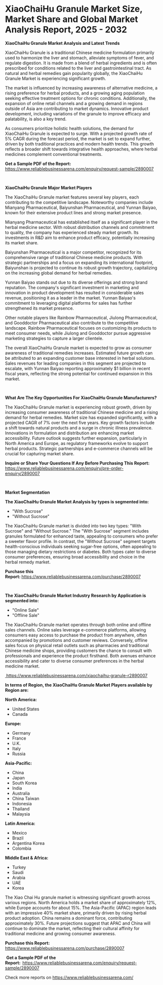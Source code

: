 <p><h1>XiaoChaiHu Granule Market Size, Market Share and Global Market Analysis Report, 2025 - 2032</h1></p><p><strong>XiaoChaiHu Granule Market Analysis and Latest Trends</strong></p>
<p><p>XiaoChaiHu Granule is a traditional Chinese medicine formulation primarily used to harmonize the liver and stomach, alleviate symptoms of fever, and regulate digestion. It is made from a blend of herbal ingredients and is often prescribed for conditions related to the liver and gastrointestinal tract. As natural and herbal remedies gain popularity globally, the XiaoChaiHu Granule Market is experiencing significant growth.</p><p>The market is influenced by increasing awareness of alternative medicine, a rising preference for herbal products, and a growing aging population seeking effective treatment options for chronic conditions. Additionally, the expansion of online retail channels and a growing demand in regions outside of Asia are contributing to market dynamics. Innovative product development, including variations of the granule to improve efficacy and palatability, is also a key trend.</p><p>As consumers prioritize holistic health solutions, the demand for XiaoChaiHu Granule is expected to surge. With a projected growth rate of 5% CAGR during the forecast period, the market is set to expand further, driven by both traditional practices and modern health trends. This growth reflects a broader shift towards integrative health approaches, where herbal medicines complement conventional treatments.</p></p>
<p><strong>Get a Sample PDF of the Report:&nbsp;</strong> <a href="https://www.reliablebusinessarena.com/enquiry/request-sample/2890007?utm_campaign=3501&utm_medium=2&utm_source=Github&utm_content=ia&utm_term=14032025&utm_id=xiaochaihu-granule">https://www.reliablebusinessarena.com/enquiry/request-sample/2890007</a></p>
<p>&nbsp;</p>
<p><strong>XiaoChaiHu Granule Major Market Players</strong></p>
<p><p>The XiaoChaiHu Granule market features several key players, each contributing to the competitive landscape. Noteworthy companies include Mianyang Pharmaceutical, Baiyunshan Pharmaceutical, and Yunnan Baiyao, known for their extensive product lines and strong market presence.</p><p>Mianyang Pharmaceutical has established itself as a significant player in the herbal medicine sector. With robust distribution channels and commitment to quality, the company has experienced steady market growth. Its investments in R&D aim to enhance product efficacy, potentially increasing its market share.</p><p>Baiyunshan Pharmaceutical is a major competitor, recognized for its comprehensive range of traditional Chinese medicine products. With strategic partnerships and a focus on expanding its international footprint, Baiyunshan is projected to continue its robust growth trajectory, capitalizing on the increasing global demand for herbal remedies.</p><p>Yunnan Baiyao stands out due to its diverse offerings and strong brand reputation. The company's significant investment in marketing and innovation in product development has resulted in considerable sales revenue, positioning it as a leader in the market. Yunnan Baiyao's commitment to leveraging digital platforms for sales has further strengthened its market presence.</p><p>Other notable players like Rainbow Pharmaceutical, Jiulong Pharmaceutical, and Gooddoctor Pharmaceutical also contribute to the competitive landscape. Rainbow Pharmaceutical focuses on customizing its products to meet consumer needs, while Jiulong and Gooddoctor pursue aggressive marketing strategies to capture a larger clientele.</p><p>The overall XiaoChaiHu Granule market is expected to grow as consumer awareness of traditional remedies increases. Estimated future growth can be attributed to an expanding customer base interested in herbal solutions. Sales revenues for leading companies in this segment are projected to escalate, with Yunnan Baiyao reporting approximately $1 billion in recent fiscal years, reflecting the strong potential for continued expansion in this market.</p></p>
<p>&nbsp;</p>
<p><strong>What Are The Key Opportunities For XiaoChaiHu Granule Manufacturers?</strong></p>
<p><p>The XiaoChaiHu Granule market is experiencing robust growth, driven by increasing consumer awareness of traditional Chinese medicine and a rising demand for herbal remedies. Market size has expanded significantly, with a projected CAGR of 7% over the next five years. Key growth factors include a shift towards natural products and a surge in chronic illness prevalence. Innovations in formulation and distribution are enhancing market accessibility. Future outlook suggests further expansion, particularly in North America and Europe, as regulatory frameworks evolve to support herbal products. Strategic partnerships and e-commerce channels will be crucial for capturing market share.</p></p>
<p><strong>Inquire or Share Your Questions If Any Before Purchasing This Report:</strong> <a href="https://www.reliablebusinessarena.com/enquiry/pre-order-enquiry/2890007?utm_campaign=3501&utm_medium=2&utm_source=Github&utm_content=ia&utm_term=14032025&utm_id=xiaochaihu-granule">https://www.reliablebusinessarena.com/enquiry/pre-order-enquiry/2890007</a></p>
<p>&nbsp;</p>
<p><strong>Market Segmentation</strong></p>
<p><strong>The XiaoChaiHu Granule Market Analysis by types is segmented into:</strong></p>
<p><ul><li>"With Sucrose"</li><li>"Without Sucrose"</li></ul></p>
<p><p>The XiaoChaiHu Granule market is divided into two key types: "With Sucrose" and "Without Sucrose." The "With Sucrose" segment includes granules formulated for enhanced taste, appealing to consumers who prefer a sweeter flavor profile. In contrast, the "Without Sucrose" segment targets health-conscious individuals seeking sugar-free options, often appealing to those managing dietary restrictions or diabetes. Both types cater to diverse consumer preferences, ensuring broad accessibility and choice in the herbal remedy market.</p></p>
<p><strong>Purchase this Report:&nbsp;</strong><a href="https://www.reliablebusinessarena.com/purchase/2890007?utm_campaign=3501&utm_medium=2&utm_source=Github&utm_content=ia&utm_term=14032025&utm_id=xiaochaihu-granule">https://www.reliablebusinessarena.com/purchase/2890007</a></p>
<p>&nbsp;</p>
<p><strong>The XiaoChaiHu Granule Market Industry Research by Application is segmented into:</strong></p>
<p><ul><li>"Online Sale"</li><li>"Offline Sale"</li></ul></p>
<p><p>The XiaoChaiHu Granule market operates through both online and offline sales channels. Online sales leverage e-commerce platforms, allowing consumers easy access to purchase the product from anywhere, often accompanied by promotions and customer reviews. Conversely, offline sales focus on physical retail outlets such as pharmacies and traditional Chinese medicine shops, providing customers the chance to consult with professionals and experience the product firsthand. Both avenues enhance accessibility and cater to diverse consumer preferences in the herbal medicine market.</p></p>
<p><a href="https://www.reliablebusinessarena.com/xiaochaihu-granule-r2890007?utm_campaign=3501&utm_medium=2&utm_source=Github&utm_content=ia&utm_term=14032025&utm_id=xiaochaihu-granule">&nbsp;https://www.reliablebusinessarena.com/xiaochaihu-granule-r2890007</a></p>
<p><strong>In terms of Region, the XiaoChaiHu Granule Market Players available by Region are:</strong></p>
<p>
    <p> <strong> North America: </strong>
        <ul>
            <li>United States</li>
            <li>Canada</li>
        </ul>
        </p> 
    <p> <strong> Europe: </strong>
        <ul>
            <li>Germany</li>
            <li>France</li>
            <li>U.K.</li>
            <li>Italy</li>
            <li>Russia</li>
        </ul>
        </p> 
    <p> <strong> Asia-Pacific: </strong>
        <ul>
            <li>China</li>
            <li>Japan</li>
            <li>South Korea</li>
            <li>India</li>
            <li>Australia</li>
            <li>China Taiwan</li>
            <li>Indonesia</li>
            <li>Thailand</li>
            <li>Malaysia</li>
        </ul>
        </p> 
    <p> <strong> Latin America: </strong>
        <ul>
            <li>Mexico</li>
            <li>Brazil</li>
            <li>Argentina Korea</li>
            <li>Colombia</li>
        </ul>
        </p> 
    <p> <strong> Middle East & Africa: </strong>
        <ul>
            <li>Turkey</li>
            <li>Saudi</li>
            <li>Arabia</li>
            <li>UAE</li>
            <li>Korea</li>
        </ul>
    </p>
    </p>
<p><p>The Xiao Chai Hu granule market is witnessing significant growth across various regions. North America holds a market share of approximately 12%, while Europe accounts for about 15%. The Asia-Pacific (APAC) region leads with an impressive 40% market share, primarily driven by rising herbal product adoption. China remains a dominant force, contributing approximately 30%. Future projections suggest that APAC and China will continue to dominate the market, reflecting their cultural affinity for traditional medicine and growing consumer awareness.</p></p>
<p><strong>Purchase this Report: </strong><a href="https://www.reliablebusinessarena.com/purchase/2890007?utm_campaign=3501&utm_medium=2&utm_source=Github&utm_content=ia&utm_term=14032025&utm_id=xiaochaihu-granule">https://www.reliablebusinessarena.com/purchase/2890007</a></p>
<p>&nbsp;<strong>Get a Sample PDF of the Report:&nbsp;&nbsp;</strong><a href="https://www.reliablebusinessarena.com/enquiry/request-sample/2890007?utm_campaign=3501&utm_medium=2&utm_source=Github&utm_content=ia&utm_term=14032025&utm_id=xiaochaihu-granule">https://www.reliablebusinessarena.com/enquiry/request-sample/2890007</a></p>
<p><strong></strong></p>
<p>Check more reports on <a href="https://www.reliablebusinessarena.com/?utm_campaign=3501&utm_medium=2&utm_source=Github&utm_content=ia&utm_term=14032025&utm_id=xiaochaihu-granule">https://www.reliablebusinessarena.com/</a></p>